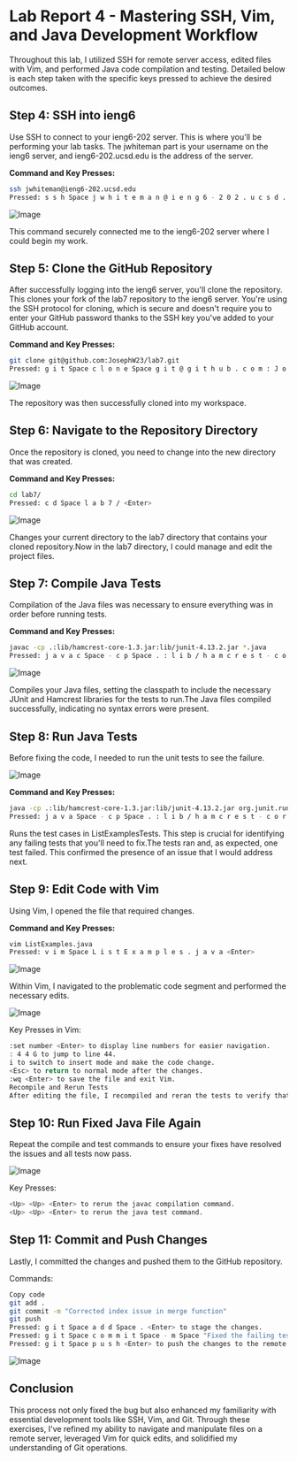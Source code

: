 # Lab Report 4 - Mastering SSH, Vim, and Java Development Workflow

Throughout this lab, I utilized SSH for remote server access, edited files with Vim, and performed Java code compilation and testing. Detailed below is each step taken with the specific keys pressed to achieve the desired outcomes.

## Step 4: SSH into ieng6
Use SSH to connect to your ieng6-202 server. This is where you'll be performing your lab tasks. The jwhiteman part is your username on the ieng6 server, and ieng6-202.ucsd.edu is the address of the server.

**Command and Key Presses:**
```bash
ssh jwhiteman@ieng6-202.ucsd.edu
Pressed: s s h Space j w h i t e m a n @ i e n g 6 - 2 0 2 . u c s d . e d u <Enter>
```
![Image](Lab4-1.png)

This command securely connected me to the ieng6-202 server where I could begin my work.

## Step 5: Clone the GitHub Repository
After successfully logging into the ieng6 server, you'll clone the repository. This clones your fork of the lab7 repository to the ieng6 server. You're using the SSH protocol for cloning, which is secure and doesn't require you to enter your GitHub password thanks to the SSH key you've added to your GitHub account.

**Command and Key Presses:**
```bash
git clone git@github.com:JosephW23/lab7.git
Pressed: g i t Space c l o n e Space g i t @ g i t h u b . c o m : J o s e p h W 2 3 / l a b 7 . g i t <Enter>
```
![Image](Lab4-2.png)

The repository was then successfully cloned into my workspace.

## Step 6: Navigate to the Repository Directory
Once the repository is cloned, you need to change into the new directory that was created.

**Command and Key Presses:**
```bash
cd lab7/
Pressed: c d Space l a b 7 / <Enter>
```
![Image](Lab4-3.png)

Changes your current directory to the lab7 directory that contains your cloned repository.Now in the lab7 directory, I could manage and edit the project files.

## Step 7: Compile Java Tests
Compilation of the Java files was necessary to ensure everything was in order before running tests.

**Command and Key Presses:**
```bash
javac -cp .:lib/hamcrest-core-1.3.jar:lib/junit-4.13.2.jar *.java
Pressed: j a v a c Space - c p Space . : l i b / h a m c r e s t - c o r e - 1 . 3 . j a r : l i b / j u n i t - 4 . 1 3 . 2 . j a r Space * . j a v a <Enter>
```

![Image](Lab4-3.png)

Compiles your Java files, setting the classpath to include the necessary JUnit and Hamcrest libraries for the tests to run.The Java files compiled successfully, indicating no syntax errors were present.

## Step 8: Run Java Tests
Before fixing the code, I needed to run the unit tests to see the failure.

![Image](Lab4-4.png)

**Command and Key Presses:**
```bash
java -cp .:lib/hamcrest-core-1.3.jar:lib/junit-4.13.2.jar org.junit.runner.JUnitCore ListExamplesTests
Pressed: j a v a Space - c p Space . : l i b / h a m c r e s t - c o r e - 1 . 3 . j a r : l i b / j u n i t - 4 . 1 3 . 2 . j a r Space o r g . j u n i t . r u n n e r . J U n i t C o r e Space L i s t E x a m p l e s T e s t s <Enter>
```
Runs the test cases in ListExamplesTests. This step is crucial for identifying any failing tests that you'll need to fix.The tests ran and, as expected, one test failed. This confirmed the presence of an issue that I would address next.

## Step 9: Edit Code with Vim
Using Vim, I opened the file that required changes.

**Command and Key Presses:**
```bash
vim ListExamples.java
Pressed: v i m Space L i s t E x a m p l e s . j a v a <Enter>
```
![Image](Lab4-5.png)

Within Vim, I navigated to the problematic code segment and performed the necessary edits.

![Image](Lab4-6.png)

Key Presses in Vim:
```bash
:set number <Enter> to display line numbers for easier navigation.
: 4 4 G to jump to line 44.
i to switch to insert mode and make the code change.
<Esc> to return to normal mode after the changes.
:wq <Enter> to save the file and exit Vim.
Recompile and Rerun Tests
After editing the file, I recompiled and reran the tests to verify that the issues were resolved.
```

## Step 10: Run Fixed Java File Again
Repeat the compile and test commands to ensure your fixes have resolved the issues and all tests now pass.

![Image](Lab4-3.png)

Key Presses:
```bash
<Up> <Up> <Enter> to rerun the javac compilation command.
<Up> <Up> <Enter> to rerun the java test command.
```
## Step 11: Commit and Push Changes
Lastly, I committed the changes and pushed them to the GitHub repository.

Commands:

```bash
Copy code
git add .
git commit -m "Corrected index issue in merge function"
git push
Pressed: g i t Space a d d Space . <Enter> to stage the changes.
Pressed: g i t Space c o m m i t Space - m Space "Fixed the failing tests" <Enter> to commit the changes with a message.
Pressed: g i t Space p u s h <Enter> to push the changes to the remote repository.
```
![Image](Lab4-8.png)


## Conclusion
This process not only fixed the bug but also enhanced my familiarity with essential development tools like SSH, Vim, and Git.
Through these exercises, I've refined my ability to navigate and manipulate files on a remote server, leveraged Vim for quick edits, and solidified my understanding of Git operations.
